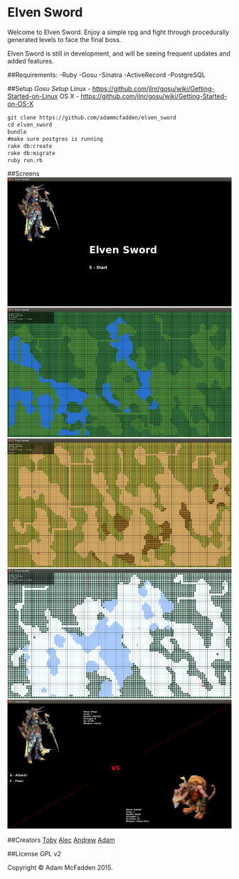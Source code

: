 # Elven Sword

Welcome to Elven Sword. Enjoy a simple rpg and fight through procedurally generated levels to face the final boss.

Elven Sword is still in development, and will be seeing frequent updates and added features.


##Requirements:
-Ruby
-Gosu
-Sinatra
-ActiveRecord
-PostgreSQL

##Setup
*Gosu Setup*
Linux - https://github.com/jlnr/gosu/wiki/Getting-Started-on-Linux
OS X - https://github.com/jlnr/gosu/wiki/Getting-Started-on-OS-X


```
git clone https://github.com/adammcfadden/elven_sword
cd elven_sword
bundle
#make sure postgres is running
rake db:create
rake db:migrate
ruby run.rb

```

##Screens
![Start Screen](screens/opening_scaled.png)
![Forest Map](screens/forest_map.png)
![Desert Map](screens/desert_map.png)
![Snow Map](screens/snow_map.png)
![Battle](screens/battle.png)

##Creators
[Toby](https://github.com/tobyalden)
[Alec](https://github.com/Ginkko)
[Andrew](https://github.com/ampletorque)
[Adam](https://github.com/adammcfadden)


##License
GPL v2

Copyright &copy; Adam McFadden 2015.
